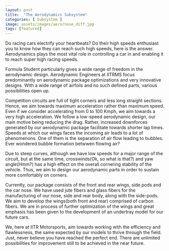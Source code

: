 ```yaml
---
layout: post
title:  "The Aerodynamics Subsystem"
categories: [ Subsystem ]
image: assets/images/aero/nose_diff.jpg
tags: [featured]
---
```

Do racing cars electrify your heartbeats? Do their high speeds enthusiast you to know how they can reach such high speeds, here is the answer. Aerodynamics plays the most vital role in controlling a car in and enabling it to reach super high racing speeds. 

Formula Student particularly gives a wide range of freedom in the aerodynamic design. Aerodynamic Engineers at IITRMS focus predominantly on aerodynamic package optimizations and very innovative designs. With a wide range of airfoils and no such defined parts, various possibilities open up.

Competition circuits are full of tight corners and less long straight sections. Hence, we aim towards maximum acceleration rather than maximum speed. Even if we consider accelerating from 0 to 100 Kmph, we aim towards a very high acceleration. We follow a low-speed aerodynamic design, our main motive being reducing the drag. Rather, increased downforces generated by our aerodynamic package facilitate towards shorter lap times. Speeds at which our wings faces the incoming air leads to a lot of phenomenons. One of them is the separation of air flow leading to bubbles. Ever wondered bubble formation betwwen flowing air?

Due to steep curves, although we have low speeds for a major range of the circuit, but at the same time, crosswinds(Ok, so what is that?) and yaw angle(Hmm?) has a high effect on the overall cornering stability of the vehicle. Thus, we aim to design our aerodynamic parts in order to sustain more comfortably on corners. 

Currently, our package consists of the front and rear wings, side pods and the car nose. We have used jute fibers and glass fibers for the manufacturing of our nose, side and rear body, along with the side-pods. We aim to develop the wings(both front and rear) comprised of carbon fibers. We are in process of further optimization of the wings and great emphasis has been given to the development of an undertray model for our future cars.

We, here at IITR Motorsports, aim towards working with the efficiency and flawlessness, the same expected by our models to thrive through the field. Just, never believe you have reached the perfect end. There are unlimited possibilities for improvement still to be achieved in the near future.